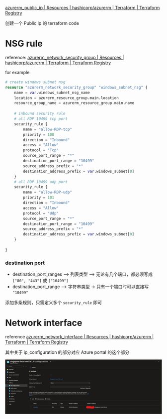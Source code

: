 [azurerm_public_ip | Resources | hashicorp/azurerm | Terraform | Terraform Registry](https://registry.terraform.io/providers/hashicorp/azurerm/latest/docs/resources/public_ip)

创建一个 Public ip 的 terraform code







# NSG rule

reference: [azurerm_network_security_group | Resources | hashicorp/azurerm | Terraform | Terraform Registry](https://registry.terraform.io/providers/hashicorp/azurerm/latest/docs/resources/network_security_group)

for example

```terraform
# create windows subnet nsg
resource "azurerm_network_security_group" "windows_subnet_nsg" {
    name = var.windows_subnet_nsg_name
    location = azurerm_resource_group.main.location
    resource_group_name = azurerm_resource_group.main.name

    # inbound security rule
    # all RDP 10499 tcp port
    security_rule {
        name = "allow-RDP-tcp"
        priority = 100
        direction = "Inbound"
        access = "Allow"
        protocol = "Tcp"
        source_port_range = "*"
        destination_port_range = "10499"
        source_address_prefix = "*"
        destination_address_prefix = var.windows_subnet[0]
    }
    # all RDP 10499 udp port
    security_rule {
        name = "allow-RDP-udp"
        priority = 101
        direction = "Inbound"
        access = "Allow"
        protocol = "Udp"
        source_port_range = "*"
        destination_port_range = "10499"
        source_address_prefix = "*"
        destination_address_prefix = var.windows_subnet[0]
    }
  
}
```

### destination port 

- destination_port_ranges –> 列表类型 –> 无论有几个端口，都必须写成 `["80", "443"]` 或 `["10499"]`
- destination_port_range –> 字符串类型 → 只有一个端口时可以直接写 `"10499"`

添加多条规则，只需定义多个 `security_rule` 即可

# Network interface

reference [azurerm_network_interface | Resources | hashicorp/azurerm | Terraform | Terraform Registry](https://registry.terraform.io/providers/hashicorp/azurerm/latest/docs/resources/network_interface)

其中关于 ip_configuration 的部分对应 Azure portal 的这个部分

![nic-config](./images/nic-ip-config.jpeg)